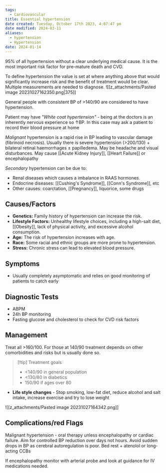 ```yaml
---
tags:
  - Cardiovascular
title: Essential hypertension
date created: Tuesday, October 17th 2023, 4:07:47 pm
date modified: 2024-03-11
aliases:
  - hypertension
  - Hypertension
date: 2024-01-14
---
```

95% of all hypertension without a clear underlying medical cause. It is the most important risk factor for pre-mature death and CVD. 

To define hypertension the value is set at where anything above that would significantly increase risk and the benefit of treatment would be clear. Multiple measurements are needed to diagnose. 
![[z_attachments/Pasted image 20231027162350.png|375]]

General people with consistent BP of >140/90 are considered to have hypertension.

Patient may have *"White coat hypertension"* - being at the doctors is an inherently nervous experience so $\uparrow$BP. In this case may ask a patient to record their blood pressure at home

_Malignant_ hypertension is a rapid rise in BP leading to vascular damage (fibrinoid necrosis). Usually there is severe hypertension (>200/130) + bilateral retinal haemorrhages $\pm$ papilledema. May be headache and visual disturbances. May cause [[Acute Kidney Injury]], [[Heart Failure]] or encephalopathy

_Secondary_ hypertension can be due to:
- Renal diseases which causes a imbalance in RAAS hormones. 
- Endocrine diseases: [[Cushing's Syndrome]], [[Conn's Syndrome]], etc
- Other causes: coarctation, [[Pregnancy]], liquorice, some drugs
## Causes/Factors

- **Genetics:** Family history of hypertension can increase the risk.
- **Lifestyle Factors:** Unhealthy lifestyle choices, including a high-salt diet, [[Obesity]], lack of physical activity, and excessive alcohol consumption.
- **Age:** The risk of hypertension increases with age.
- **Race:** Some racial and ethnic groups are more prone to hypertension.
- **Stress:** Chronic stress can lead to elevated blood pressure.

## Symptoms

- Usually completely asymptomatic and relies on good monitoring of patients to catch early 

## Diagnostic Tests

- ABPM
- 24h BP monitoring 
- Fasting glucose and cholesterol to check for CVD risk factors

## Management

Treat all >160/100. For those at 140/90 treatment depends on other comorbidities and risks but is usually done so. 

> [!tip] Treatment goals
> - <140/90 in general population
> - <130/80 in diabetics
> - 150/90 if ages over 80

- **Life style changes** - Stop smoking, low-fat diet, reduce alcohol and salt intake, increase exercise and try to lose weight

![[z_attachments/Pasted image 20231027164342.png]]


## Complications/red Flags

Malignant hypertension - oral therapy unless encephalopathy or cardiac failure. Aim for controlled BP reduction over days not hours. Avoid sudden drops in BP as cerebral autoregulation is poor. Bed rest + atenolol or long-acting CCBs

If encephalopathy monitor with arterial probe and look at guidance for IV medications needed. 